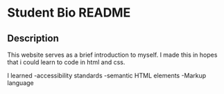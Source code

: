 # Student Bio README

## Description
This website serves as a brief introduction to myself. I made this in hopes that i could learn to code in html and css. 

I learned
-accessibility standards
-semantic HTML elements
-Markup language 



